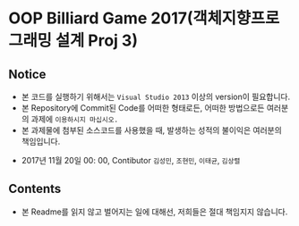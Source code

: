 # OOP Billiard Game 2017(객체지향프로그래밍 설계 Proj 3)
## Notice

 * 본 코드를 실행하기 위해서는 `Visual Studio 2013` 이상의 version이 필요합니다.
 * 본 Repository에 Commit된 Code를 어떠한 형태로든, 어떠한 방법으로든 여러분의 과제에 `이용하시지 마십시오.`
 * 본 과제물에 첨부된 소스코드를 사용했을 때, 발생하는 성적의 불이익은 여러분의 책임입니다.


- 2017년 11월 20일 00: 00, Contibutor `김성민`, `조현민`, `이태균`, `김상렬`
    
## Contents
 * 본 Readme를 읽지 않고 벌어지는 일에 대해선, 저희들은 절대 책임지지 않습니다.
  
